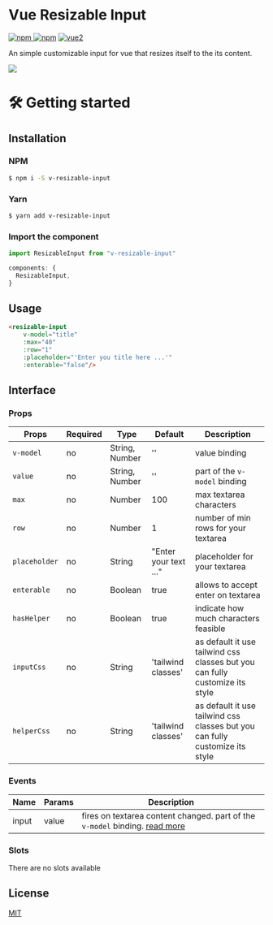 # Vue Resizable Input

[![npm](https://img.shields.io/npm/v/v-resizable-input.svg) ![npm](https://img.shields.io/npm/dm/v-resizable-input.svg)](https://www.npmjs.com/package/v-resizable-input)
[![vue2](https://img.shields.io/badge/vue-2.x-brightgreen.svg)](https://vuejs.org/)

An simple customizable input for vue that resizes itself to the its content.

![](https://https://github.com/codefarm-bs/resizable-input/tree/master/assets/image.png)


# 🛠️ Getting started

## Installation

### NPM

```sh
$ npm i -S v-resizable-input
```

### Yarn

```sh
$ yarn add v-resizable-input
```

### Import the component

```javascript
import ResizableInput from "v-resizable-input"
```

```javascript
components: {
  ResizableInput,
}
```

## Usage

```html
<resizable-input
    v-model="title"
    :max="40"
    :row="1"
    :placeholder="'Enter you title here ...'"
    :enterable="false"/>
```

## Interface

### Props

| Props            | Required  | Type            | Default   | Description  |
| ---------------- | --------- | --------------- | --------- | -------------|
| `v-model`     | no     | String, Number  | ''        | value binding |
| `value`       | no     | String, Number  | ''        | part of the `v-model` binding |
| `max`         | no     | Number          | 100       | max textarea characters |
| `row`         | no     | Number          | 1         | number of min rows for your textarea |
| `placeholder` | no     | String          | "Enter your text ..." | placeholder for your textarea |
| `enterable`   | no     | Boolean         | true      | allows to accept enter on textarea |
| `hasHelper`   | no     | Boolean         | true      | indicate how much characters feasible |
| `inputCss`    | no     | String         | 'tailwind classes'      | as default it use tailwind css classes but you can fully customize its style |
| `helperCss`   | no     | String         | 'tailwind classes'      | as default it use tailwind css classes but you can fully customize its style |

### Events

| Name      | Params   | Description  |
| ----------|:---------|--------------|
| input     | value    | fires on textarea content changed. part of the `v-model` binding. [read more](https://vuejs.org/v2/guide/components.html#Form-Input-Components-using-Custom-Events) |

### Slots

There are no slots available



## License

[MIT](http://opensource.org/licenses/MIT)